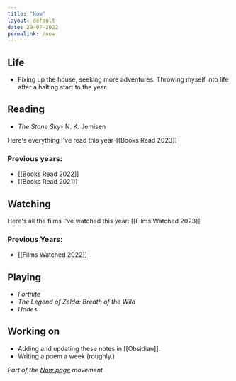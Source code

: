 ```yaml
---
title: "Now"
layout: default
date: 29-07-2022
permalink: /now
---
```


## Life

- Fixing up the house, seeking more adventures. Throwing myself into life after a halting start to the year. 

## Reading

- *The Stone Sky*- N. K. Jemisen 

Here's everything I've read this year-[[Books Read 2023]]

### Previous years:
- [[Books Read 2022]]  
- [[Books Read 2021]] 

## Watching

Here's all the films I've watched this year: [[Films Watched 2023]]

### Previous Years:

- [[Films Watched 2022]]

## Playing

-  *Fortnite*
-  *The Legend of Zelda: Breath of the Wild*
-  *Hades*

## Working on

-   Adding and updating these notes in [[Obsidian]].
-   Writing a poem a week (roughly.)

*Part of the <a href="https://nownownow.com/about" >Now page</a> movement*
